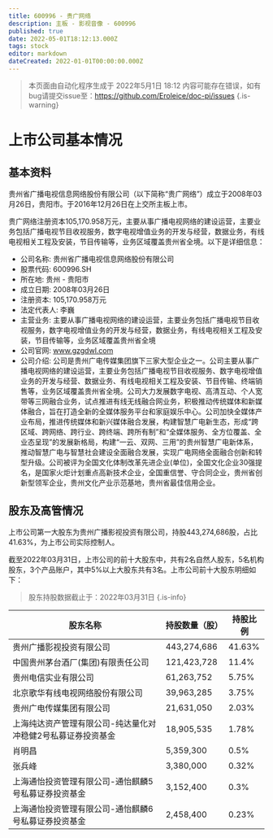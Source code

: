 ```yaml
---
title: 600996 - 贵广网络
description: 主板 - 影视音像 - 600996
published: true
date: 2022-05-01T18:12:13.000Z
tags: stock
editor: markdown
dateCreated: 2022-01-01T00:00:00.000Z
---
```


> 本页面由自动化程序生成于 2022年5月1日 18:12
> 内容可能存在错误，如有bug请提交issue至：https://github.com/Eroleice/doc-pi/issues
{.is-warning}

# 上市公司基本情况

## 基本资料

贵州省广播电视信息网络股份有限公司（以下简称“贵广网络”）成立于2008年03月26日，贵阳市。于2016年12月26日在上交所主板上市。

贵广网络注册资本105,170.958万元，主要从事广播电视网络的建设运营，主要业务包括广播电视节目收视服务，数字电视增值业务的开发与经营，数据业务，有线电视相关工程及安装，节目传输等，业务区域覆盖贵州省全境。以下是详细信息：

- 公司名称: 贵州省广播电视信息网络股份有限公司
- 股票代码: 600996.SH
- 所在地: 贵州 - 贵阳市
- 成立日期: 2008年03月26日
- 注册资本: 105,170.958万元
- 法定代表人: 李巍
- 主营业务: 主要从事广播电视网络的建设运营，主要业务包括广播电视节目收视服务，数字电视增值业务的开发与经营，数据业务，有线电视相关工程及安装，节目传输等，业务区域覆盖贵州省全境
- 公司官网: www.gzgdwl.com
- 公司介绍: 公司是贵州广电传媒集团旗下三家大型企业之一。公司主要从事广播电视网络的建设运营，主要业务包括广播电视节目收视服务、数字电视增值业务的开发与经营、数据业务、有线电视相关工程及安装、节目传输、终端销售等，业务区域覆盖贵州省全境。公司大力发展数字电视、高清互动、个人宽带等三网融合业务，试点推进有线无线融合网业务，积极推动传统媒体和新媒体融合，旨在打造全新的全媒体服务平台和家庭娱乐中心。公司加快全媒体产业布局，推进传统媒体和新兴媒体融合发展，构建智慧广电新生态，形成“跨区域、跨网络、跨行业、跨终端、跨所有制”和“全媒体服务、全方位覆盖、全业态呈现”的发展新格局，构建“一云、双网、三用”的贵州智慧广电新体系，推动智慧广电与智慧社会建设全面融合发展，实现广电网络全面融合创新和转型升级。公司被评为全国文化体制改革先进企业(单位)，全国文化企业30强提名，是国家火炬计划重点高新技术企业，全国重信誉、守合同企业，贵州省创新型领军企业，贵州文化产业示范基地，贵州省最佳信用企业。


## 股东及高管情况

上市公司第一大股东为贵州广播影视投资有限公司，持股443,274,686股，占比41.63%，为上市公司实际控制人。

截至2022年03月31日，上市公司的前十大股东中，共有2名自然人股东，5名机构股东，3个产品账户，其中5%以上大股东共有3名。上市公司前十大股东明细如下：

> 股东持股数据截止于：2022年03月31日
{.is-info}

| 股东名称 | 持股数量（股） | 持股比例 |
| --- | --- | --- |
| 贵州广播影视投资有限公司 | 443,274,686 | 41.63% |
| 中国贵州茅台酒厂(集团)有限责任公司 | 121,423,728 | 11.4% |
| 贵州电信实业有限公司 | 61,263,752 | 5.75% |
| 北京歌华有线电视网络股份有限公司 | 39,963,285 | 3.75% |
| 贵州广电传媒集团有限公司 | 21,631,050 | 2.03% |
| 上海纯达资产管理有限公司-纯达量化对冲稳健2号私募证券投资基金 | 18,905,535 | 1.78% |
| 肖明昌 | 5,359,300 | 0.5% |
| 张兵峰 | 3,380,000 | 0.32% |
| 上海通怡投资管理有限公司-通怡麒麟5号私募证券投资基金 | 3,152,400 | 0.3% |
| 上海通怡投资管理有限公司-通怡麒麟6号私募证券投资基金 | 2,458,400 | 0.23% |




